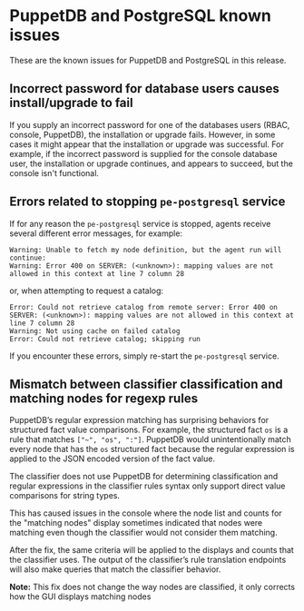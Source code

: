 # PuppetDB and PostgreSQL known issues

These are the known issues for PuppetDB and PostgreSQL in this release.

## Incorrect password for database users causes install/upgrade to fail

If you supply an incorrect password for one of the databases users \(RBAC, console, PuppetDB\), the installation or upgrade fails. However, in some cases it might appear that the installation or upgrade was successful. For example, if the incorrect password is supplied for the console database user, the installation or upgrade continues, and appears to succeed, but the console isn't functional.

## Errors related to stopping `pe-postgresql` service

If for any reason the `pe-postgresql` service is stopped, agents receive several different error messages, for example:

```
Warning: Unable to fetch my node definition, but the agent run will continue:
Warning: Error 400 on SERVER: (<unknown>): mapping values are not allowed in this context at line 7 column 28
```

or, when attempting to request a catalog:

```
Error: Could not retrieve catalog from remote server: Error 400 on SERVER: (<unknown>): mapping values are not allowed in this context at line 7 column 28
Warning: Not using cache on failed catalog
Error: Could not retrieve catalog; skipping run
```

If you encounter these errors, simply re-start the `pe-postgresql` service.

## Mismatch between classifier classification and matching nodes for regexp rules

PuppetDB’s regular expression matching has surprising behaviors for structured fact value comparisons. For example, the structured fact `os` is a rule that matches `["~", "os", ":"]`. PuppetDB would unintentionally match every node that has the `os` structured fact because the regular expression is applied to the JSON encoded version of the fact value.

The classifier does not use PuppetDB for determining classification and regular expressions in the classifier rules syntax only support direct value comparisons for string types.

This has caused issues in the console where the node list and counts for the "matching nodes" display sometimes indicated that nodes were matching even though the classifier would not consider them matching.

After the fix, the same criteria will be applied to the displays and counts that the classifier uses. The output of the classifier’s rule translation endpoints will also make queries that match the classifier behavior.

**Note:** This fix does not change the way nodes are classified, it only corrects how the GUI displays matching nodes

